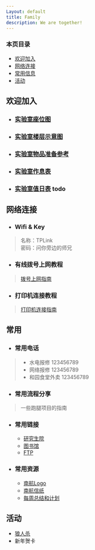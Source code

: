 ```yaml
---
Layout: default
title: Family
description: We are together!
---
```


### 本页目录

* [欢迎加入](#欢迎加入)
* [网络连接](#网络连接)
* [常用信息](#常用)
* [活动](#活动)


## 欢迎加入

- ### [实验室座位图](https://zhaoph2008.github.io/IATCNG/support/map.html#实验室座位图)

- ### [实验室楼层示意图](https://zhaoph2008.github.io/IATCNG/support/map.html#实验室楼层示意图)

- ### [实验室物品准备参考](./doc/things-list.docx)

- ### [实验室作息表](https://zhaoph2008.github.io/IATCNG/support/time.html)

- ### [实验室值日表](./doc/1.pdf) todo


## 网络连接

- ### Wifi & Key

> 名称：TPLink<br>
> 密码：问你旁边的师兄<br>

- ### 有线拨号上网教程

> [拨号上网指南](网页跳转，待补充)

- ### 打印机连接教程

> [打印机连接指南](网页跳转，待补充)

## 常用

- ### 常用电话

> - 水电报修 123456789 
> - 网络报修 123456789 
> - 和园食堂外卖 123456789 

- ### 常用流程分享

> 一些跑腿项目的指南

- ### 常用链接

  - [研究生院](http://www.graduate.nuaa.edu.cn/)
  - [图书馆](http://lib.nuaa.edu.cn/)
  - [FTP](http://ftp.nuaa.edu.cn/)

- ### 常用资源

  - [南航Logo](https://www.nuaa.edu.cn/589/list.htm)
  - [南航信纸](./doc/temple.pptx)
  - [每周总结和计划](./doc/plan.docx)

## 活动
  - [狼人杀](https://zhaoph2008.github.io/IATCNG/support/activity.html)
  - 新年贺卡


